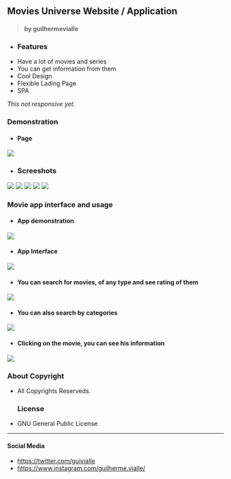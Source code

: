## Movies Universe Website / Application

> #### by guilhermevialle

-   ### Features
- Have a lot of movies and series
- You can get information from them
- Cool Design
- Flexible Lading Page 
- SPA

*This not responsive yet.* 

   ### Demonstration
   
   - #### Page
   ![](gif)
   
   - ### Screeshots
   ![](capture)
   ![](capture2)
   ![](capture3)
   ![](capture4)
   ![](capture8)
	
   ### Movie app interface and usage
   
   - #### App demonstration
   ![](gif2)
   
   - #### App Interface
   ![](capture4)
   
   - #### You can search for movies, of any type and see rating of them
   
   ![](capture5)
   
   - #### You can also search by categories
   ![](capture7)

   - #### Clicking on the movie, you can see his information
   ![](capture6)
### About Copyright
- All Copyrights Reserveds.

   ### License

-   GNU General Public License

------------

#### Social Media

- https://twitter.com/guivialle
- https://www.instagram.com/guilherme.vialle/
